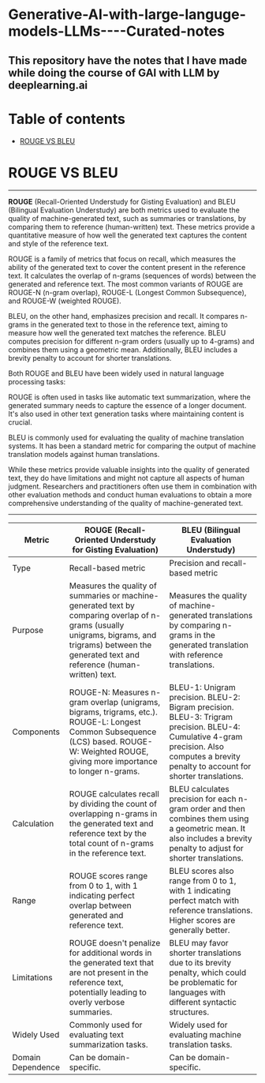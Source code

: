 # Generative-AI-with-large-languge-models-LLMs----Curated-notes
This repository have the notes that I have made while doing the course of GAI with LLM by deeplearning.ai
---
# Table of contents 
- [ROUGE VS BLEU](#rouge-vs-bleu)




# ROUGE VS BLEU 

---

**ROUGE** (Recall-Oriented Understudy for Gisting Evaluation) and BLEU (Bilingual Evaluation Understudy) are both metrics used to evaluate the quality of machine-generated text, such as summaries or translations, by comparing them to reference (human-written) text. These metrics provide a quantitative measure of how well the generated text captures the content and style of the reference text.

ROUGE is a family of metrics that focus on recall, which measures the ability of the generated text to cover the content present in the reference text. It calculates the overlap of n-grams (sequences of words) between the generated and reference text. The most common variants of ROUGE are ROUGE-N (n-gram overlap), ROUGE-L (Longest Common Subsequence), and ROUGE-W (weighted ROUGE).

BLEU, on the other hand, emphasizes precision and recall. It compares n-grams in the generated text to those in the reference text, aiming to measure how well the generated text matches the reference. BLEU computes precision for different n-gram orders (usually up to 4-grams) and combines them using a geometric mean. Additionally, BLEU includes a brevity penalty to account for shorter translations.

Both ROUGE and BLEU have been widely used in natural language processing tasks:

ROUGE is often used in tasks like automatic text summarization, where the generated summary needs to capture the essence of a longer document. It's also used in other text generation tasks where maintaining content is crucial.

BLEU is commonly used for evaluating the quality of machine translation systems. It has been a standard metric for comparing the output of machine translation models against human translations.

While these metrics provide valuable insights into the quality of generated text, they do have limitations and might not capture all aspects of human judgment. Researchers and practitioners often use them in combination with other evaluation methods and conduct human evaluations to obtain a more comprehensive understanding of the quality of machine-generated text.

---

| Metric  | ROUGE (Recall-Oriented Understudy for Gisting Evaluation) | BLEU (Bilingual Evaluation Understudy) |
|---------|----------------------------------------------------------|--------------------------------------|
| Type    | Recall-based metric                                      | Precision and recall-based metric   |
| Purpose | Measures the quality of summaries or machine-generated text by comparing overlap of n-grams (usually unigrams, bigrams, and trigrams) between the generated text and reference (human-written) text. | Measures the quality of machine-generated translations by comparing n-grams in the generated translation with reference translations. |
| Components | ROUGE-N: Measures n-gram overlap (unigrams, bigrams, trigrams, etc.). ROUGE-L: Longest Common Subsequence (LCS) based. ROUGE-W: Weighted ROUGE, giving more importance to longer n-grams. | BLEU-1: Unigram precision. BLEU-2: Bigram precision. BLEU-3: Trigram precision. BLEU-4: Cumulative 4-gram precision. Also computes a brevity penalty to account for shorter translations. |
| Calculation | ROUGE calculates recall by dividing the count of overlapping n-grams in the generated text and reference text by the total count of n-grams in the reference text. | BLEU calculates precision for each n-gram order and then combines them using a geometric mean. It also includes a brevity penalty to adjust for shorter translations. |
| Range   | ROUGE scores range from 0 to 1, with 1 indicating perfect overlap between generated and reference text. | BLEU scores also range from 0 to 1, with 1 indicating perfect match with reference translations. Higher scores are generally better. |
| Limitations | ROUGE doesn't penalize for additional words in the generated text that are not present in the reference text, potentially leading to overly verbose summaries. | BLEU may favor shorter translations due to its brevity penalty, which could be problematic for languages with different syntactic structures. |
| Widely Used | Commonly used for evaluating text summarization tasks. | Widely used for evaluating machine translation tasks. |
| Domain Dependence | Can be domain-specific. | Can be domain-specific. |

